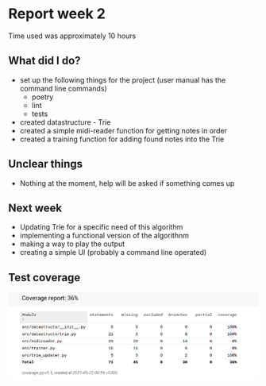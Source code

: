 # Report week 2

Time used was approximately 10 hours

## What did I do?

 - set up the following things for the project (user manual has the command line commands)
    - poetry
    - lint
    - tests
 - created datastructure - Trie
 - created a simple midi-reader function for getting notes in order
 - created a training function for adding found notes into the Trie
 
## Unclear things

 - Nothing at the moment, help will be asked if something comes up
 
## Next week

 - Updating Trie for a specific need of this algorithm
 - implementing a functional version of the algorithnm
 - making a way to play the output
 - creating a simple UI (probably a command line operated)

 ## Test coverage

![Coverage](../pictures/coverage_week_2.png)
